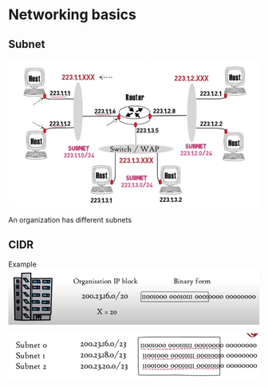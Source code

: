 # Networking basics

## Subnet
![img.png](img.png)

An organization has different subnets


## CIDR

Example
![img_1.png](img_1.png)

![img_2.png](img_2.png)

